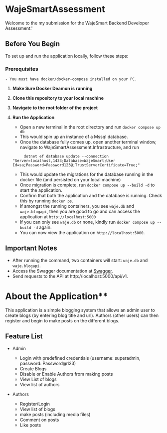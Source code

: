 # WajeSmartAssessment

Welcome to the my submission for the WajeSmart Backend Developer Assessment.'

## Before You Begin

To set up and run the application locally, follow these steps:

### Prerequisites

    - You must have docker/docker-compose installed on your PC.

1. **Make Sure Docker Deamon is running**

2. **Clone this repository to your local machine**

3. **Navigate to the root folder of the project**

4. **Run the Application**
   - Open a new terminal in the root directory and run `docker compose up db`
   - This would spin up an instance of a Mssql database.
   - Once the database fully comes up, open another terminal window, navigate to WajeSmartAssessment.Infrastructure, and run
   ```
        dotnet ef database update --connection "Server=localhost,1433;Database=WajeSmart;User Id=sa;Password=Password123@;TrustServerCertificate=True;"
   ```
   - This would update the migrations for the database running in the docker file (and persisted on your local machine)
   - Once migration is complete, run `docker compose up --build -d` to start the application.
   - Confirm that both the application and the database is running. Check this by running `docker ps`.
   - If amongst the running containers, you see `waje.db` and `waje.blogapi`, then you are good to go and can access the application at `http://localhost:5000`
   - If you can only see `waje.db` or none, kindly run `docker compose up --build -d` again.
   - You can now view the application on `http://localhost:5000`.

## Important Notes

- After running the command, two containers will start: `waje.db` and `waje.blogapi`.
- Access the Swagger documentation at [Swagger](http://localhost:5000/swagger/index.html).
- Send requests to the API at http://localhost:5000/api/v1.

# About the Application\*\*

This application is a simple blogging system that allows an admin user to create blogs (by entering blog title and url). Authors (other users) can then register and begin to make posts on the different blogs.

## Feature List

- Admin

  - Login with predefined credentials (username: superadmin, password: Password@123)
  - Create Blogs
  - Disable or Enable Authors from making posts
  - View List of blogs
  - View list of authors

- Authors
  - Register/Login
  - View list of blogs
  - make posts (including media files)
  - Comment on posts
  - Like posts

